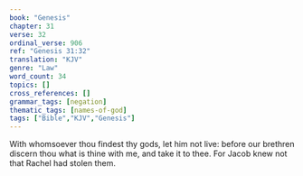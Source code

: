 ```yaml
---
book: "Genesis"
chapter: 31
verse: 32
ordinal_verse: 906
ref: "Genesis 31:32"
translation: "KJV"
genre: "Law"
word_count: 34
topics: []
cross_references: []
grammar_tags: [negation]
thematic_tags: [names-of-god]
tags: ["Bible","KJV","Genesis"]
---
```

With whomsoever thou findest thy gods, let him not live: before our brethren discern thou what is thine with me, and take it to thee. For Jacob knew not that Rachel had stolen them.
